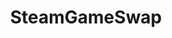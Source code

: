 ---
title: SteamGameSwap
crosslinks:
- indiegameswap
- IGSRep
- GameTrade
- sgsflair
- enough_____spam
- GiftofGames
- GameTradeRep
- Steam
- SteamTradingCards
- DivinityOriginalSin
- NuclearThrone
- RocketLeagueExchange
- gamedeals
- GameDeals
- giftcardexchange
- nvidia
- GameSale
- steamcoupons
- RandomActsOfGaming
- sysadmin
---